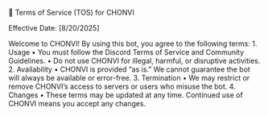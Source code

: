 📜 Terms of Service (TOS) for CHONVI

Effective Date: [8/20/2025]

Welcome to CHONVI! By using this bot, you agree to the following terms:
	1.	Usage
	•	You must follow the Discord Terms of Service and Community Guidelines.
	•	Do not use CHONVI for illegal, harmful, or disruptive activities.
	2.	Availability
	•	CHONVI is provided “as is.” We cannot guarantee the bot will always be available or error-free.
	3.	Termination
	•	We may restrict or remove CHONVI’s access to servers or users who misuse the bot.
	4.	Changes
	•	These terms may be updated at any time. Continued use of CHONVI means you accept any changes.
